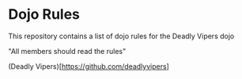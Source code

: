 Dojo Rules
==========

This repository contains a list of dojo rules for the Deadly Vipers dojo

"All members should read the rules"

(Deadly Vipers)[https://github.com/deadlyvipers]
